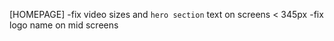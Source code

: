 [HOMEPAGE]
-fix video sizes and `hero section` text on screens < 345px
-fix logo name on mid screens
